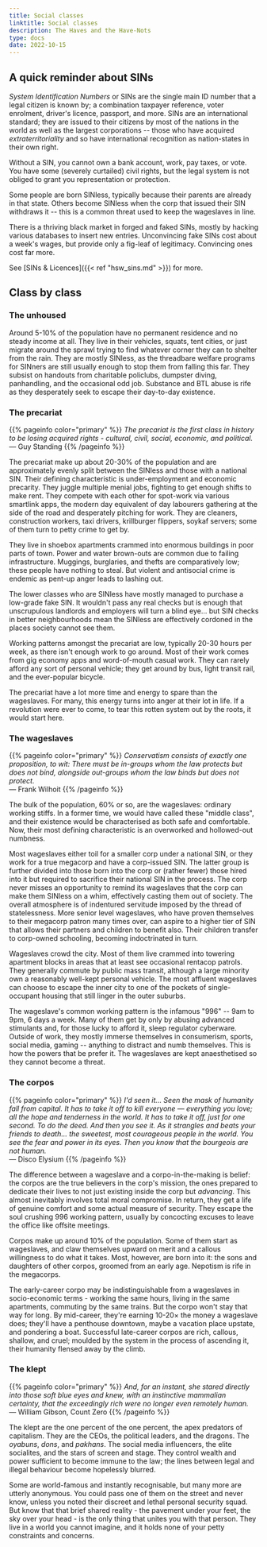 ```yaml
---
title: Social classes
linktitle: Social classes
description: The Haves and the Have-Nots
type: docs
date: 2022-10-15
---
```


## A quick reminder about SINs

_System Identification Numbers_ or SINs are the single main ID number that a legal citizen is known by; a combination taxpayer reference, voter enrolment, driver's licence, passport, and more. SINs are an international standard; they are issued to their citizens by most of the nations in the world as well as the largest corporations -- those who have acquired _extraterritoriality_ and so have international recognition as nation-states in their own right. 

Without a SIN, you cannot own a bank account, work, pay taxes, or vote. You have some (severely curtailed) civil rights, but the legal system is not obliged to grant you representation or protection. 

Some people are born SINless, typically because their parents are already in that state. Others become SINless when the corp that issued their SIN withdraws it -- this is a common threat used to keep the wageslaves in line. 

There is a thriving black market in forged and faked SINs, mostly by hacking various databases to insert new entries. Unconvincing fake SINs cost about a week's wages, but provide only a fig-leaf of legitimacy. Convincing ones cost far more. 

See [SINs & Licences]({{< ref "hsw_sins.md" >}}) for more.

## Class by class

### The unhoused

Around 5-10% of the population have no permanent residence and no steady income at all. They live in their vehicles, squats, tent cities, or just migrate around the sprawl trying to find whatever corner they can to shelter from the rain. They are mostly SINless, as the threadbare welfare programs for SINners are still usually enough to stop them from falling this far. They subsist on handouts from charitable policlubs, dumpster diving, panhandling, and the occasional odd job. Substance and BTL abuse is rife as they desperately seek to escape their day-to-day existence.

### The precariat

{{% pageinfo color="primary" %}}
_The precariat is the first class in history to be losing acquired rights - cultural, civil, social, economic, and political._ \
— Guy Standing
{{% /pageinfo %}}

The precariat make up about 20-30% of the population and are approximately evenly split between the SINless and those with a national SIN. Their defining characteristic is under-employment and economic precarity. They juggle multiple menial jobs, fighting to get enough shifts to make rent. They compete with each other for spot-work via various smartlink apps, the modern day equivalent of day labourers gathering at the side of the road and desperately pitching for work. They are cleaners, construction workers, taxi drivers, krillburger flippers, soykaf servers; some of them turn to petty crime to get by.

They live in shoebox apartments crammed into enormous buildings in poor parts of town. Power and water brown-outs are common due to failing infrastructure. Muggings, burglaries, and thefts are comparatively low; these people have nothing to steal. But violent and antisocial crime is endemic as pent-up anger leads to lashing out. 

The lower classes who are SINless have mostly managed to purchase a low-grade fake SIN. It wouldn't pass any real checks but is enough that unscrupulous landlords and employers will turn a blind eye... but SIN checks in better neighbourhoods mean the SINless are effectively cordoned in the places society cannot see them. 

Working patterns amongst the precariat are low, typically 20-30 hours per week, as there isn't enough work to go around. Most of their work comes from gig economy apps and word-of-mouth casual work. They can rarely afford any sort of personal vehicle; they get around by bus, light transit rail, and the ever-popular bicycle. 

The precariat have a lot more time and energy to spare than the wageslaves. For many, this energy turns into anger at their lot in life. If a revolution were ever to come, to tear this rotten system out by the roots, it would start here.

### The wageslaves

{{% pageinfo color="primary" %}}
_Conservatism consists of exactly one proposition, to wit: There must be in-groups whom the law protects but does not bind, alongside out-groups whom the law binds but does not protect._ \
— Frank Wilhoit
{{% /pageinfo %}}

The bulk of the population, 60% or so, are the wageslaves: ordinary working stiffs. In a former time, we would have called these "middle class", and their existence would be characterised as both safe and comfortable. Now, their most defining characteristic is an overworked and hollowed-out numbness.

Most wageslaves either toil for a smaller corp under a national SIN, or they work for a true megacorp and have a corp-issued SIN. The latter group is further divided into those born into the corp or (rather fewer) those hired into it but required to sacrifice their national SIN in the process. The corp never misses an opportunity to remind its wageslaves that the corp can make them SINless on a whim, effectively casting them out of society. The overall atmosphere is of indentured servitude imposed by the thread of statelessness. More senior level wageslaves, who have proven themselves to their megacorp patron many times over, can aspire to a higher tier of SIN that allows their partners and children to benefit also. Their children transfer to corp-owned schooling, becoming indoctrinated in turn.

Wageslaves crowd the city. Most of them live crammed into towering apartment blocks in areas that at least see occasional rentacop patrols. They generally commute by public mass transit, although a large minority own a reasonably well-kept personal vehicle. The most affluent wageslaves can choose to escape the inner city to one of the pockets of single-occupant housing that still linger in the outer suburbs.  

The wageslave's common working pattern is the infamous "996" -- 9am to 9pm, 6 days a week. Many of them get by only by abusing advanced stimulants and, for those lucky to afford it, sleep regulator cyberware. Outside of work, they mostly immerse themselves in consumerism, sports, social media, gaming -- anything to distract and numb themselves. This is how the powers that be prefer it. The wageslaves are kept anaesthetised so they cannot become a threat. 

### The corpos

{{% pageinfo color="primary" %}}
_I'd seen it... Seen the mask of humanity fall from capital. It has to take it off to kill everyone — everything you love; all the hope and tenderness in the world. It has to take it off, just for one second. To do the deed. And then you see it. As it strangles and beats your friends to death... the sweetest, most courageous people in the world. You see the fear and power in its eyes. Then you know that the bourgeois are not human._ \
— Disco Elysium
{{% /pageinfo %}}

The difference between a wageslave and a corpo-in-the-making is belief: the corpos are the true believers in the corp's mission, the ones prepared to dedicate their lives to not just existing inside the corp but _advancing_. This almost inevitably involves total moral compromise. In return, they get a life of genuine comfort and some actual measure of security. They escape the soul crushing 996 working pattern, usually by concocting excuses to leave the office like offsite meetings. 

Corpos make up around 10% of the population. Some of them start as wageslaves, and claw themselves upward on merit and a callous willingness to do what it takes. Most, however, are born into it: the sons and daughters of other corpos, groomed from an early age. Nepotism is rife in the megacorps.

The early-career corpo may be indistinguishable from a wageslaves in socio-economic terms - working the same hours, living in the same apartments, commuting by the same trains. But the corpo won't stay that way for long. By mid-career, they're earning 10-20× the money a wageslave does; they'll have a penthouse downtown, maybe a vacation place upstate, and pondering a boat. Successful late-career corpos are rich, callous, shallow, and cruel; moulded by the system in the process of ascending it, their humanity flensed away by the climb.

### The klept

{{% pageinfo color="primary" %}}
_And, for an instant, she stared directly into those soft blue eyes and knew, with an instinctive mammalian certainty, that the exceedingly rich were no longer even remotely human._ \
— William Gibson, Count Zero
{{% /pageinfo %}}

The klept are the one percent of the one percent, the apex predators of capitalism. They are the CEOs, the political leaders, and the dragons. The *oyabuns*, *dons*, and *pakhans*. The social media influencers, the elite socialites, and the stars of screen and stage. They control wealth and power sufficient to become immune to the law; the lines between legal and illegal behaviour become hopelessly blurred. 

Some are world-famous and instantly recognisable, but many more are utterly anonymous. You could pass one of them on the street and never know, unless you noted their discreet and lethal personal security squad. But know that that brief shared reality - the pavement under your feet, the sky over your head - is the only thing that unites you with that person. They live in a world you cannot imagine, and it holds none of your petty constraints and concerns. 

<!-- 
## Counter-culture

The more stifling the mainstream culture, the stronger the push against it from the youth. 

xxx

## The underclass: criminals & anarchists

Criminals exist at all levels in the above system, and outside of it.  xxx -->
